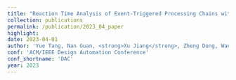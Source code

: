```yaml
---
title: "Reaction Time Analysis of Event-Triggered Processing Chains with Data Refreshing"
collection: publications
permalink: /publication/2023_04_paper
highlight: 
date: 2023-04-01
author: 'Yue Tang, Nan Guan, <strong>Xu Jiang</strong>, Zheng Dong, Wang Yi'
conf: 'ACM/IEEE Design Automation Conference'
conf_shortname: 'DAC'
year: 2023
---
```

